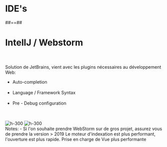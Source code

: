 <!-- .slide: class="transition-white sfeir-bg-blue" -->
# IDE's

##==##

<!-- .slide: class="sfeir-basic-slide" -->
# IntellJ / Webstorm
<br><br>
Solution de JetBrains, vient avec les plugins nécessaires au développement Web:<br>
<ul>
    <li>Auto-completion</li><br>
    <li>Language / Framework Syntax</li><br>
    <li>Pre - Debug configuration</li>
</ul>
<br><br>
<div class="flex-row">
    <img alt="h-300" src="assets/images/school/basics/WebStorm_logo.png"/>
    <img alt="h-300" src="assets/images/school/basics/IntelliJ_IDEA_Logo.png" />
</div>
Notes:
- Si l'on souhaite prendre WebStorm sur de gros projet, assurez vous de prendre la version > 2019
Le moteur d'indexation est plus performant, l'ouverture est plus rapide. Prise en charge de Vue plus performante
